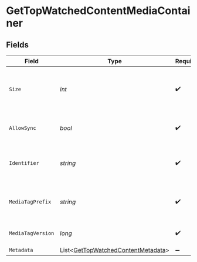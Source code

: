 # GetTopWatchedContentMediaContainer


## Fields

| Field                                                                                       | Type                                                                                        | Required                                                                                    | Description                                                                                 | Example                                                                                     |
| ------------------------------------------------------------------------------------------- | ------------------------------------------------------------------------------------------- | ------------------------------------------------------------------------------------------- | ------------------------------------------------------------------------------------------- | ------------------------------------------------------------------------------------------- |
| `Size`                                                                                      | *int*                                                                                       | :heavy_check_mark:                                                                          | Number of media items returned in this response.                                            | 50                                                                                          |
| `AllowSync`                                                                                 | *bool*                                                                                      | :heavy_check_mark:                                                                          | Indicates whether syncing is allowed.                                                       | false                                                                                       |
| `Identifier`                                                                                | *string*                                                                                    | :heavy_check_mark:                                                                          | An plugin identifier for the media container.                                               | com.plexapp.plugins.library                                                                 |
| `MediaTagPrefix`                                                                            | *string*                                                                                    | :heavy_check_mark:                                                                          | The prefix used for media tag resource paths.                                               | /system/bundle/media/flags/                                                                 |
| `MediaTagVersion`                                                                           | *long*                                                                                      | :heavy_check_mark:                                                                          | The version number for media tags.                                                          | 1734362201                                                                                  |
| `Metadata`                                                                                  | List<[GetTopWatchedContentMetadata](../../Models/Requests/GetTopWatchedContentMetadata.md)> | :heavy_minus_sign:                                                                          | N/A                                                                                         |                                                                                             |